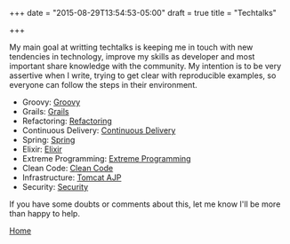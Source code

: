 +++
date = "2015-08-29T13:54:53-05:00"
draft = true
title = "Techtalks"

+++

My main goal at writting techtalks is keeping me in touch with new tendencies in technology, improve my skills as developer and most important share knowledge with the community. My intention is to be very assertive when I write, trying to get clear with reproducible examples, so everyone can follow the steps in their environment.

* Groovy: [Groovy](/techtalk/groovy)
* Grails: [Grails](/techtalk/grails)
* Refactoring: [Refactoring](/techtalk/refactoring)
* Continuous Delivery: [Continuous Delivery](/techtalk/continuous_delivery)
* Spring: [Spring](/techtalk/spring)
* Elixir: [Elixir](/techtalk/elixir)
* Extreme Programming: [Extreme Programming](/techtalk/extreme_programming)
* Clean Code: [Clean Code](/techtalk/clean_code)
* Infrastructure: [Tomcat AJP](/techtalk/tomcat_domain)
* Security: [Security](/techtalk/security)

If you have some doubts or comments about this, let me know I'll be more than happy to help.

[Home](/)

